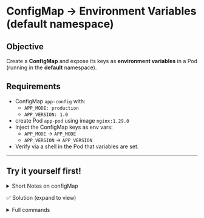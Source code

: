 # ConfigMap → Environment Variables (default namespace)

## Objective
Create a **ConfigMap** and expose its keys as **environment variables** in a Pod (running in the **default** namespace).

## Requirements
- ConfigMap `app-config` with:
  - `APP_MODE: production`
  - `APP_VERSION: 1.0`
- create Pod `app-pod` using image `nginx:1.29.0`
- Inject the ConfigMap keys as env vars:
  - `APP_MODE` → `APP_MODE`
  - `APP_VERSION` → `APP_VERSION`
- Verify via a shell in the Pod that variables are set.

---

## Try it yourself first!

<details><summary>Short Notes on configMap </summary>
- A ConfigMap can be mounted into Pods either as environment variables or as files.
- If the application supports reading env vars, use envFrom (all keys) or configMapKeyRef (per key).
- If the application does not read env vars and instead expects configuration files, mount the ConfigMap as a volume so each key becomes a file.
- For CKAD, **always check the question wording**: “mount as env vars” means inject via env/envFrom, while “does not read env vars; config must be files” means use a volume mount.

✅ Both approaches = “Mount ConfigMap values as environment variables”
- env + configMapKeyRef = selective injection.
- envFrom + configMapRef = inject all keys.
  
</details>

✅ Solution (expand to view)
<details><summary>Full commands</summary>

```bash
# 1) Create ConfigMap (default namespace)
kubectl create cm app-config \
  --from-literal APP_MODE=production \
  --from-literal APP_VERSION=1.0

# 2) Create Pod from inline YAML
kubectl apply -f - <<'EOF'
apiVersion: v1
kind: Pod
metadata:
  name: app-pod
spec:
  containers:
  - name: app-pod
    image: nginx:1.29.0
    envFrom:
    - configMapRef:
        name: app-config
EOF

# 3) Verify env values inside the running container
kubectl wait --for=condition=Ready pod/app-pod --timeout=60s
kubectl exec app-pod -- sh -c 'echo APP_MODE=$APP_MODE; echo APP_VERSION=$APP_VERSION'

# Or list all envs and grep
kubectl exec app-pod -- env | grep "^APP_"
# Expected:
# APP_MODE=production
# APP_VERSION=1.0

```
</details>
